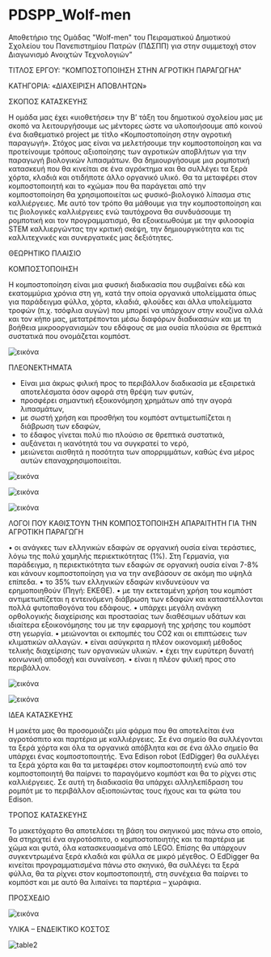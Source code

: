 # PDSPP_Wolf-men
Αποθετήριο της Ομάδας "Wolf-men" του Πειραματικού Δημοτικού Σχολείου του Πανεπιστημίου Πατρών (ΠΔΣΠΠ) για στην συμμετοχή στον Διαγωνισμό  Ανοιχτών Τεχνολογιών”

ΤΙΤΛΟΣ ΕΡΓΟΥ: "ΚΟΜΠΟΣΤΟΠΟΙΗΣΗ ΣΤΗΝ ΑΓΡΟΤΙΚΗ ΠΑΡΑΓΩΓΗΑ" 

ΚΑΤΗΓΟΡΙΑ: «ΔΙΑΧΕΙΡΙΣΗ ΑΠΟΒΛΗΤΩΝ»

ΣΚΟΠΟΣ ΚΑΤΑΣΚΕΥΗΣ

Η ομάδα μας έχει «υιοθετήσει» την Β’ τάξη του δημοτικού σχολείου μας με σκοπό να λειτουργήσουμε ως μέντορες ώστε  να υλοποιήσουμε από κοινού ένα διαθεματικό project με τίτλο «Κομποστοποίηση στην αγροτική παραγωγή». Στόχος  μας είναι να μελετήσουμε την κομποστοποίηση και να προτείνουμε τρόπους αξιοποίησης των αγροτικών αποβλήτων για την παραγωγή βιολογικών λιπασμάτων. Θα δημιουργήσουμε μια ρομποτική κατασκευή που θα κινείται σε ένα αγρόκτημα και θα συλλέγει τα ξερά χόρτα, κλαδιά και οτιδήποτε άλλο οργανικό υλικό. Θα τα μεταφέρει στον κομποστοποιητή και το «χώμα» που θα παράγεται από την κομποστοποίηση θα χρησιμοποιείται ως φυσικό-βιολογικό λίπασμα στις καλλιέργειες. Με αυτό τον   τρόπο θα μάθουμε για την κομποστοποίηση και τις βιολογικές καλλιέργειες ενώ ταυτόχρονα θα συνδυάσουμε τη ρομποτική και τον προγραμματισμό, θα εξοικειωθούμε με την φιλοσοφία STEM καλλιεργώντας την κριτική σκέψη, την δημιουργικότητα και τις καλλιτεχνικές και συνεργατικές μας δεξιότητες.

ΘΕΩΡΗΤΙΚΟ ΠΛΑΙΣΙΟ

ΚΟΜΠΟΣΤΟΠΟΙΗΣΗ

Η κομποστοποίηση είναι μια φυσική διαδικασία που συμβαίνει εδώ και εκατομμύρια χρόνια στη γη, κατά την οποία οργανικά υπολείμματα όπως για παράδειγμα φύλλα, χόρτα, κλαδιά, φλούδες και άλλα υπολείμματα τροφών (π.χ. τσόφλια αυγών) που μπορεί να υπάρχουν στην κουζίνα αλλά και τον κήπο μας, μετατρέπονται μέσω διαφόρων διαδικασιών και με τη βοήθεια μικροοργανισμών του εδάφους σε μια ουσία πλούσια σε θρεπτικά συστατικά που ονομάζεται κομπόστ. 

![εικόνα](https://user-images.githubusercontent.com/99400165/155479478-769f5cc7-ea7b-4e1c-a78a-85e191274940.png)


ΠΛΕΟΝΕΚΤΗΜΑΤΑ


- Είναι μια άκρως φιλική προς το περιβάλλον διαδικασία με εξαιρετικά αποτελέσματα όσον αφορά στη θρέψη των φυτών, 
- προσφέρει σημαντική εξοικονόμηση χρημάτων από την αγορά λιπασμάτων, 
- με σωστή χρήση και προσθήκη του κομπόστ αντιμετωπίζεται η διάβρωση των εδαφών,
- το έδαφος γίνεται πολύ πιο πλούσιο σε θρεπτικά συστατικά, 
- αυξάνεται η ικανότητά του να συγκρατεί το νερό,
- μειώνεται αισθητά η ποσότητα των απορριμμάτων, καθώς ένα μέρος αυτών επαναχρησιμοποιείται.

![εικόνα](https://user-images.githubusercontent.com/99400165/155479619-37387ba7-3ce2-4e83-b4b9-90319b163169.png)

![εικόνα](https://user-images.githubusercontent.com/99400165/155479639-29863a42-4893-4abc-86ab-916e70c5d21b.png)

![εικόνα](https://user-images.githubusercontent.com/99400165/155479652-1a46aedf-7985-4710-8ff1-06a34afec806.png)


ΛΟΓΟΙ ΠΟΥ ΚΑΘΙΣΤΟΥΝ ΤΗΝ ΚΟΜΠΟΣΤΟΠΟΙΗΣΗ ΑΠΑΡΑΙΤΗΤΗ ΓΙΑ ΤΗΝ ΑΓΡΟΤΙΚΗ ΠΑΡΑΓΩΓΗ

•	οι ανάγκες των ελληνικών εδαφών σε οργανική ουσία είναι τεράστιες, λόγω της πολύ χαμηλής περιεκτικότητας (1%). Στη Γερμανία, για παράδειγμα, η περιεκτικότητα των εδαφών σε οργανική ουσία είναι 7-8% και κάνουν κομποστοποίηση για να την ανεβάσουν σε ακόμη πιο υψηλά επίπεδα.
•	το 35% των ελληνικών εδαφών κινδυνεύουν να ερημοποιηθούν (Πηγή: ΕΚΕΘΕ).
•	με την εκτεταμένη χρήση του κομπόστ αντιμετωπίζεται η εντεινόμενη διάβρωση των εδαφών και καταστέλλονται πολλά φυτοπαθογόνα του εδάφους.
•	υπάρχει μεγάλη ανάγκη ορθολογικής διαχείρισης και προστασίας των διαθέσιμων υδάτων και ιδιαίτερα εξοικονόμησης του με την εφαρμογή της χρήσης του κομπόστ στη γεωργία.
•	μειώνονται οι εκπομπές του CO2 και οι επιπτώσεις των κλιματικών αλλαγών.
•	είναι ασύγκριτα η πλέον οικονομική μέθοδος τελικής διαχείρισης των οργανικών υλικών. 
•	έχει την ευρύτερη δυνατή κοινωνική αποδοχή και συναίνεση. 
•	είναι η πλέον φιλική προς στο περιβάλλον. 

![εικόνα](https://user-images.githubusercontent.com/99400165/155479822-7db484cc-b713-417a-b5aa-8792349d2e63.png)

![εικόνα](https://user-images.githubusercontent.com/99400165/155479842-2f4373c3-b089-4bdd-872e-a04790881001.png)


ΙΔΕΑ ΚΑΤΑΣΚΕΥΗΣ

Η μακέτα μας θα προσομοιάζει μία φάρμα που   θα αποτελείται ένα αγροτόσπιτο και παρτέρια με καλλιέργειες. Σε ένα σημείο θα συλλέγονται τα ξερά χόρτα και όλα τα οργανικά απόβλητα και σε ένα άλλο σημείο θα υπάρχει ένας κομποστοποιητής. Ένα Edison robot (EdDigger) θα συλλέγει τα ξερά χόρτα και θα τα μεταφέρει στον κομποστοποιητή ενώ από τον κομποστοποιητή θα παίρνει το παραγόμενο κομπόστ και θα το ρίχνει στις καλλιέργειες. 
Σε αυτή τη διαδικασία θα υπάρχει αλληλεπίδραση του ρομπότ με το περιβάλλον αξιοποιώντας τους ήχους και τα φώτα του  Edison.

ΤΡΟΠΟΣ ΚΑΤΑΣΚΕΥΗΣ

Το μακετόχαρτο θα αποτελέσει τη βάση του σκηνικού   μας πάνω στο οποίο, θα στηριχτεί ένα αγροτόσπιτο, ο κομποστοποιητής και τα παρτέρια με χώμα και  φυτά, όλα κατασκευασμένα από LEGO. Επίσης θα υπάρχουν συγκεντρωμένα ξερά κλαδιά και φύλλα σε μικρό μέγεθος. Ο  EdDigger θα κινείται προγραμματισμένα πάνω στο σκηνικό, θα συλλέγει τα ξερά φύλλα, θα τα ρίχνει στον κομποστοποιητή, στη συνέχεια θα παίρνει το κομπόστ και με αυτό θα λιπαίνει τα παρτέρια – χωράφια.

ΠΡΟΣΧΕΔΙΟ

![εικόνα](https://user-images.githubusercontent.com/99400165/155479992-fe7075fb-4f9e-47f6-9c15-9f0d7ebae21a.png)


ΥΛΙΚΑ – ΕΝΔΕΙΚΤΙΚΟ ΚΟΣΤΟΣ

![table2](https://user-images.githubusercontent.com/99400165/155480112-fb2d4a89-f3c2-4a44-b9a0-94dc0852d653.png)


